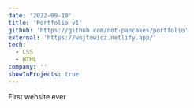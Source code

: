 ```yaml
---
date: '2022-09-10'
title: 'Portfolio v1'
github: 'https://github.com/not-pancakes/portfolio'
external: 'https://wojtowicz.netlify.app/'
tech:
  - CSS
  - HTML
company: ''
showInProjects: true
---
```


First website ever
